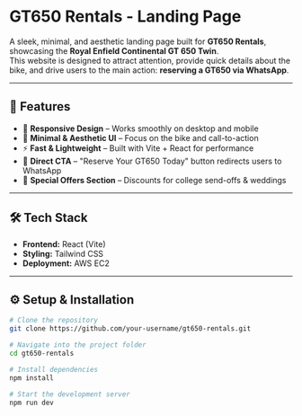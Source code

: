 # GT650 Rentals - Landing Page  

A sleek, minimal, and aesthetic landing page built for **GT650 Rentals**, showcasing the **Royal Enfield Continental GT 650 Twin**.  
This website is designed to attract attention, provide quick details about the bike, and drive users to the main action: **reserving a GT650 via WhatsApp**.  

---

## 🚀 Features  
- 📱 **Responsive Design** – Works smoothly on desktop and mobile  
- 🎨 **Minimal & Aesthetic UI** – Focus on the bike and call-to-action  
- ⚡ **Fast & Lightweight** – Built with Vite + React for performance  
- 🔗 **Direct CTA** – "Reserve Your GT650 Today" button redirects users to WhatsApp  
- 🎉 **Special Offers Section** – Discounts for college send-offs & weddings  

---

## 🛠️ Tech Stack  
- **Frontend:** React (Vite)  
- **Styling:** Tailwind CSS  
- **Deployment:** AWS EC2 

---

## ⚙️ Setup & Installation  

```bash
# Clone the repository
git clone https://github.com/your-username/gt650-rentals.git  

# Navigate into the project folder
cd gt650-rentals  

# Install dependencies
npm install  

# Start the development server
npm run dev
